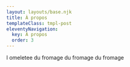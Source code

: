 ```yaml
---
layout: layouts/base.njk
title: À propos
templateClass: tmpl-post
eleventyNavigation:
  key: À propos
  order: 3
---
```


I omeletee du fromage du fromage du fromage
